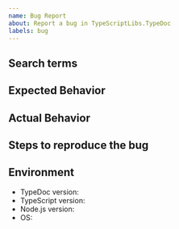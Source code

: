 ```yaml
---
name: Bug Report
about: Report a bug in TypeScriptLibs.TypeDoc
labels: bug
---
```


<!-- !! Important !!
Before reporting a bug, please turn off ignoreCompilerErrors and ensure you can still reproduce the issue.
If there are compiler errors, the TypeScript compiler API will not always behave correctly, and may lead
to TypeDoc not working.
-->

## Search terms
<!-- Include keywords that might help others with the same problem find this issue -->

## Expected Behavior
<!-- How did you expect TypeDoc to work? -->

## Actual Behavior
<!-- What does TypeDoc fail to do? -->

## Steps to reproduce the bug
<!--
If possible, please create a *minimal* repo reproducing your problem and link it.

If this is not possible, include at least:
    1. Installed packages + versions
    2. The code TypeDoc doesn't work on
    3. tsconfig.json
    4. How you are running TypeDoc + any relevant configuration files
-->

## Environment
- TypeDoc version:
- TypeScript version:
- Node.js version:
- OS:
